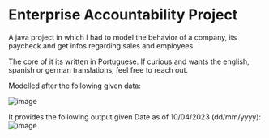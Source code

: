 # Enterprise Accountability Project

A java project in which I had to model the behavior of a company, its paycheck and get infos regarding sales and employees.

The core of it its written in Portuguese. If curious and wants the english, spanish or german translations, feel free to reach out.

Modelled after the following given data:

![image](https://user-images.githubusercontent.com/54712007/231019899-af846b4b-957e-4940-99cc-e8c2ededc921.png)


It provides the following output given Date as of 10/04/2023 (dd/mm/yyyy):
![image](https://user-images.githubusercontent.com/54712007/231020302-f5485eb2-deff-4ab8-bb0d-bf356e640e3e.png)
